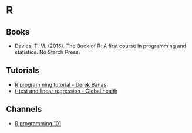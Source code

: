 # R

## Books

- Davies, T. M. (2016). The Book of R: A first course in programming and statistics. No Starch Press.

## Tutorials

- [R programming tutorial - Derek Banas](https://youtu.be/s3FozVfd7q4)
- [t-test and linear regression - Global health](https://youtu.be/ANMuuq502rE)

## Channels

- [R programming 101](https://www.youtube.com/c/rprogramming101)